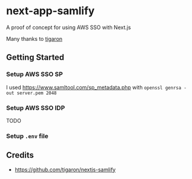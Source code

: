 # next-app-samlify

A proof of concept for using AWS SSO with Next.js

Many thanks to [tigaron](https://github.com/tigaron)

## Getting Started

### Setup AWS SSO SP
I used https://www.samltool.com/sp_metadata.php with `openssl genrsa -out server.pem 2048`

### Setup AWS SSO IDP
TODO

### Setup `.env` file

## Credits
- https://github.com/tigaron/nextjs-samlify
